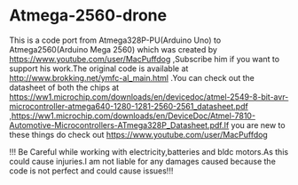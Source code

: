 # Atmega-2560-drone
This is a code port from Atmega328P-PU(Arduino Uno) to Atmega2560(Arduino Mega 2560) which was created by https://www.youtube.com/user/MacPuffdog ,Subscribe him if you want to support his work.The original code is available at http://www.brokking.net/ymfc-al_main.html .You can check out the datasheet of both the chips at https://ww1.microchip.com/downloads/en/devicedoc/atmel-2549-8-bit-avr-microcontroller-atmega640-1280-1281-2560-2561_datasheet.pdf ,https://ww1.microchip.com/downloads/en/DeviceDoc/Atmel-7810-Automotive-Microcontrollers-ATmega328P_Datasheet.pdf.If you are new to these things do check out https://www.youtube.com/user/MacPuffdog 


!!! Be Careful while working with electricity,batteries and bldc motors.As this could cause injuries.I am not liable for any damages caused because the code is not perfect and could cause issues!!!
